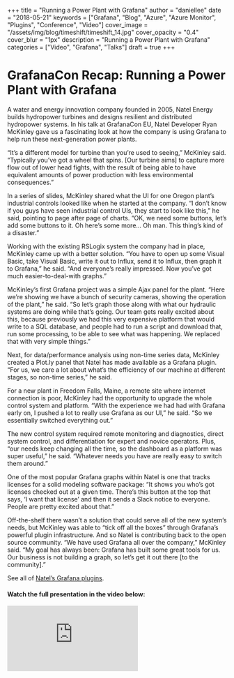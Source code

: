+++
title = "Running a Power Plant with Grafana"
author = "daniellee"
date = "2018-05-21"
keywords = ["Grafana", "Blog", "Azure", "Azure Monitor", "Plugins", "Conference", "Video"]
cover_image = "/assets/img/blog/timeshift/timeshift_14.jpg"
cover_opacity = "0.4"
cover_blur = "1px"
description = "Running a Power Plant with Grafana"
categories = ["Video", "Grafana", "Talks"]
draft = true
+++

# GrafanaCon Recap: Running a Power Plant with Grafana

A water and energy innovation company founded in 2005, Natel Energy builds hydropower turbines and designs resilient and distributed hydropower systems. In his talk at GrafanaCon EU, Natel Developer Ryan McKinley gave us a fascinating look at how the company is using Grafana to help run these next-generation power plants.

“It’s a different model for turbine than you’re used to seeing,” McKinley said. “Typically you’ve got a wheel that spins. [Our turbine aims] to capture more flow out of lower head fights, with the result of being able to have equivalent amounts of power production with less environmental consequences.”

In a series of slides, McKinley shared what the UI for one Oregon plant’s industrial controls looked like when he started at the company. “I don’t know if you guys have seen industrial control UIs, they start to look like this,” he said, pointing to page after page of charts. “OK, we need some buttons, let’s add some buttons to it. Oh here’s some more... Oh man. This thing’s kind of a disaster.”

Working with the existing RSLogix system the company had in place, McKinley came up with a better solution. “You have to open up some Visual Basic, take Visual Basic, write it out to Influx, send it to Influx, then graph it to Grafana,” he said. “And everyone’s really impressed. Now you’ve got much easier-to-deal-with graphs.”

McKinley’s first Grafana project was a simple Ajax panel for the plant. “Here we’re showing we have a bunch of security cameras, showing the operation of the plant,” he said. “So let’s graph those along with what our hydraulic systems are doing while that’s going. Our team gets really excited about this, because previously we had this very expensive platform that would write to a SQL database, and people had to run a script and download that, run some processing, to be able to see what was happening. We replaced that with very simple things.”

Next, for data/performance analysis using non-time series data, McKinley created a Plot.ly panel that Natel has made available as a Grafana plugin. “For us, we care a lot about what’s the efficiency of our machine at different stages, so non-time series,” he said. 

For a new plant in Freedom Falls, Maine, a remote site where internet connection is poor, McKinley had the opportunity to upgrade the whole control system and platform. “With the experience we had had with Grafana early on, I pushed a lot to really use Grafana as our UI,” he said. “So we essentially switched everything out.”

The new control system required remote monitoring and diagnostics, direct system control, and differentiation for expert and novice operators. Plus, “our needs keep changing all the time, so the dashboard as a platform was super useful,” he said. “Whatever needs you have are really easy to switch them around.” 

One of the most popular Grafana graphs within Natel is one that tracks licenses for a solid modeling software package: “It shows you who’s got licenses checked out at a given time. There’s this button at the top that says, ‘I want that license’ and then it sends a Slack notice to everyone. People are pretty excited about that.”

Off-the-shelf there wasn’t a  solution that could serve all of the new system’s needs, but McKinley was able to “tick off all the boxes” through Grafana’s powerful plugin infrastructure. And so Natel is contributing back to the open source community. “We have used Grafana all over the company,” McKinley said. “My goal has always been: Grafana has built some great tools for us. Our business is not building a graph, so let’s get it out there [to the community].” 

See all of [Natel’s Grafana plugins](https://grafana.com/orgs/natel).


#### Watch the full presentation in the video below:

<div class="video-wrapper">
	<iframe src="https://www.youtube.com/embed/I3o3tnj5j6s" frameborder="0" allow="autoplay; encrypted-media" allowfullscreen></iframe>
</div>